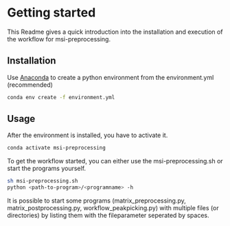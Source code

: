 # Getting started

This Readme gives a quick introduction into the installation and execution of the workflow for msi-preprocessing.

## Installation

Use [Anaconda](https://www.anaconda.com/distribution/) to create a python environment from the environment.yml (recommended)

```bash
conda env create -f environment.yml
```

## Usage
After the environment is installed, you have to activate it.
```bash 
conda activate msi-preprocessing
```
To get the workflow started, you can either use the msi-preprocessing.sh or start the programs yourself.

```bash
sh msi-preprocessing.sh
python <path-to-program>/<programname> -h
```

It is possible to start some programs (matrix\_preprocessing.py, matrix\_postprocessing.py, workflow\_peakpicking.py) with multiple files (or directories) by listing them with the fileparameter seperated by spaces.
